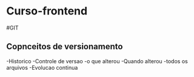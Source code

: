 # Curso-frontend

#GIT
## Copnceitos de versionamento
-Historico
-Controle de versao
-o que alterou
-Quando alterou
-todos os arquivos
-Evolucao continua
